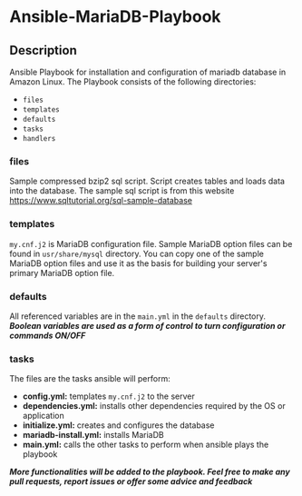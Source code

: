 # Ansible-MariaDB-Playbook

## Description
Ansible Playbook for installation and configuration of mariadb database in Amazon Linux. The Playbook consists of the following directories:
- `files`
- `templates`
- `defaults`
- `tasks`
- `handlers`

### files
Sample compressed bzip2 sql script. Script creates tables and loads data into the database. The sample sql script is from this website https://www.sqltutorial.org/sql-sample-database

### templates
`my.cnf.j2` is MariaDB configuration file. Sample MariaDB option files can be found in `usr/share/mysql` directory. You can copy one of the sample MariaDB option files and use it as the basis for building your server's primary MariaDB option file.

### defaults
All referenced variables are in the `main.yml` in the `defaults` directory. ***Boolean variables are used as a form of control to turn configuration or commands ON/OFF***

### tasks
The files are the tasks ansible will perform:
- **config.yml:** templates `my.cnf.j2` to the server
- **dependencies.yml:** installs other dependencies required by the OS or application
- **initialize.yml:** creates and configures the database
- **mariadb-install.yml:** installs MariaDB
- **main.yml:** calls the other tasks to perform when ansible plays the playbook

***More functionalities will be added to the playbook. Feel free to make any pull requests, report issues or offer some advice and feedback***
